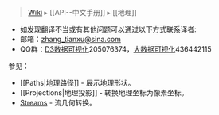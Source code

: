 > [Wiki](Home) ▸ [[API--中文手册]] ▸ [[地理]]

* 如发现翻译不当或有其他问题可以通过以下方式联系译者:
* 邮箱：zhang_tianxu@sina.com
* QQ群：[D3数据可视化](http://jq.qq.com/?_wv=1027&k=ZGcqYF)205076374，[大数据可视化](http://jq.qq.com/?_wv=1027&k=S8wGMe)436442115

参见：

* [[Paths|地理路径]] - 展示地理形状。
* [[Projections|地理投影]] - 转换地理坐标为像素坐标。
* [Streams](地理流) - 流几何转换。
